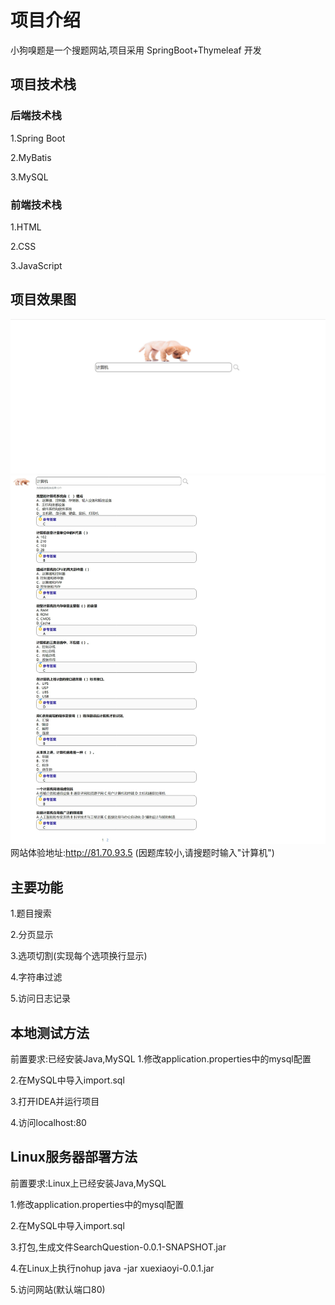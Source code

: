 # 项目介绍

小狗嗅题是一个搜题网站,项目采用 SpringBoot+Thymeleaf 开发

## 项目技术栈

### 后端技术栈

1.Spring Boot

2.MyBatis

3.MySQL

### 前端技术栈

1.HTML

2.CSS

3.JavaScript

## 项目效果图

![首页](./image/1.png)
![搜索页](./image/2.jpeg)
网站体验地址:http://81.70.93.5
(因题库较小,请搜题时输入"计算机")

## 主要功能

1.题目搜索

2.分页显示

3.选项切割(实现每个选项换行显示)

4.字符串过滤

5.访问日志记录

## 本地测试方法

前置要求:已经安装Java,MySQL
1.修改application.properties中的mysql配置

2.在MySQL中导入import.sql

3.打开IDEA并运行项目

4.访问localhost:80

## Linux服务器部署方法

前置要求:Linux上已经安装Java,MySQL

1.修改application.properties中的mysql配置

2.在MySQL中导入import.sql

3.打包,生成文件SearchQuestion-0.0.1-SNAPSHOT.jar

4.在Linux上执行nohup java -jar xuexiaoyi-0.0.1.jar

5.访问网站(默认端口80)
